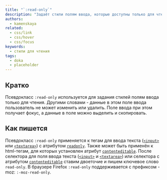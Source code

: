 ```yaml
---
title: "`:read-only`"
description: "Задаёт стили полям ввода, которые доступны только для чтения."
authors:
  - kamenskaya
related:
  - css/link
  - css/hover
  - css/focus
keywords:
  - стили для чтения
tags:
  - doka
  - placeholder
---
```



## Кратко

Псевдокласс `:read-only` используется для задания стилей полям ввода только для чтения. Другими словами - данные в этом поле ввода пользователь не может изменить или удалить. Поле ввода при этом получает фокус, а данные в поле можно выделить и скопировать.


## Как пишется

Псевдокласс `:read-only` применяется к тегам для ввода текста ([`<input>`](/html/input/) или [`<textarea>`](/html/textarea/)) с атрибутом [`readonly`](/html/readonly/). Также может быть применён к html-тегам, для которых установлен атрибут [`contenteditable`](/html/global-attrs/).
После селектора для поля ввода текста ([`<input>`](/html/input/) и [`<textarea>`](/html/textarea/)) или селектора с атрибутом [`contenteditable`](/html/global-attrs/) ставим двоеточие и пишем ключевое слово `read-only`.
В браузере Firefox `:read-only` поддерживается с префиксом -moz: `:-moz-read-only`.
